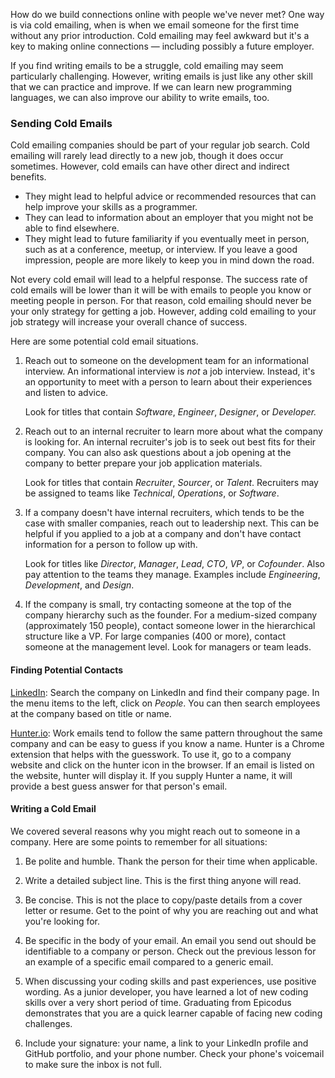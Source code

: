 How do we build connections online with people we've never met? One way is via cold emailing, when is when we email someone for the first time without any prior introduction. Cold emailing may feel awkward but it's a key to making online connections — including possibly a future employer.

If you find writing emails to be a struggle, cold emailing may seem particularly challenging. However, writing emails is just like any other skill that we can practice and improve. If we can learn new programming languages, we can also improve our ability to write emails, too.

### Sending Cold Emails

Cold emailing companies should be part of your regular job search. Cold emailing will rarely lead directly to a new job, though it does occur sometimes. However, cold emails can have other direct and indirect benefits.

* They might lead to helpful advice or recommended resources that can help improve your skills as a programmer.
* They can lead to information about an employer that you might not be able to find elsewhere.
* They might lead to future familiarity if you eventually meet in person, such as at a conference, meetup, or interview. If you leave a good impression, people are more likely to keep you in mind down the road.

Not every cold email will lead to a helpful response. The success rate of cold emails will be lower than it will be with emails to people you know or meeting people in person. For that reason, cold emailing should never be your only strategy for getting a job. However, adding cold emailing to your job strategy will increase your overall chance of success.

Here are some potential cold email situations.

1. Reach out to someone on the development team for an informational interview. An informational interview is _not_ a job interview. Instead, it's an opportunity to meet with a person to learn about their experiences and listen to advice.

    Look for titles that contain _Software_, _Engineer_, _Designer_, or _Developer._

2. Reach out to an internal recruiter to learn more about what the company is looking for. An internal recruiter's job is to seek out best fits for their company. You can also ask questions about a job opening at the company to better prepare your job application materials. 

    Look for titles that contain _Recruiter_, _Sourcer_, or _Talent_. Recruiters may be assigned to teams like _Technical_, _Operations_, or _Software_.


3. If a company doesn't have internal recruiters, which tends to be the case with smaller companies, reach out to leadership next. This can be helpful if you applied to a job at a company and don't have contact information for a person to follow up with.

    Look for titles like _Director_, _Manager_, _Lead_, _CTO_, _VP_, or _Cofounder_. Also pay attention to the teams they manage. Examples include _Engineering_, _Development_, and _Design_.

4. If the company is small, try contacting someone at the top of the company hierarchy such as the founder. For a medium-sized company (approximately 150 people), contact someone lower in the hierarchical structure like a VP. For large companies (400 or more), contact someone at the management level. Look for managers or team leads.  

#### Finding Potential Contacts

[LinkedIn](linkedin.com): Search the company on LinkedIn and find their company page. In the menu items to the left, click on _People_. You can then search employees at the company based on title or name.

[Hunter.io](https://hunter.io/): Work emails tend to follow the same pattern throughout the same company and can be easy to guess if you know a name. Hunter is a Chrome extension that helps with the guesswork. To use it, go to a company website and click on the hunter icon in the browser. If an email is listed on the website, hunter will display it. If you supply Hunter a name, it will provide a best guess answer for that person's email.

#### Writing a Cold Email

We covered several reasons why you might reach out to someone in a company. Here are some points to remember for all situations:

1. Be polite and humble. Thank the person for their time when applicable. 

2. Write a detailed subject line. This is the first thing anyone will read.

3. Be concise. This is not the place to copy/paste details from a cover letter or resume. Get to the point of why you are reaching out and what you're looking for.

5. Be specific in the body of your email. An email you send out should be identifiable to a company or person. Check out the previous lesson for an example of a specific email compared to a generic email.

6. When discussing your coding skills and past experiences, use positive wording. As a junior developer, you have learned a lot of new coding skills over a very short period of time. Graduating from Epicodus demonstrates that you are a quick learner capable of facing new coding challenges. 

7. Include your signature: your name, a link to your LinkedIn profile and GitHub portfolio, and your phone number. Check your phone's voicemail to make sure the inbox is not full.

